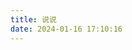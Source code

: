 ```yaml
---
title: 说说
date: 2024-01-16 17:10:16
---
```

<!-- 存放说说的容器 -->
<div id="artitalk_main"></div>
<script data-swup-reload-script type='text/javascript'>
    var script = document.createElement('script');
    script.setAttribute('type', 'text/javascript');
    script.setAttribute('src', 'https://cdn.bootcdn.net/ajax/libs/artitalk/3.3.4/js/artitalk.min.js');
    document.head.appendChild(script);
    //加载成功
    script.addEventListener('load', function () {
        new Artitalk({
            appId: 'qhUyBfoGEZQN0AA2CtHOfsqc-MdYXbMMI',
            appKey: 'G8K6FdVEHULsRbe21O25GRo5',
            serverURL: 'https://api.cappuccilo.top',
            pageSize: 50, //每页评论数量
            shuoPla: '', //评论框里显示，可以不填
            motion: 1, //加载动画的开关 0（关闭），1（开启）
            atComment: 1, //评论功能的开关 0（关闭），1（开启）
            bgImg: '', //评论框里的背景，可以不填
            color1: '#ffffff', //自定义颜色，有几种方式
            color2: '#ffffff',
            color3: '#3b9a9c',
        })
    });
</script>